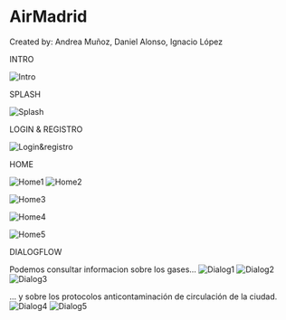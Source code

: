 # AirMadrid
Created by: Andrea Muñoz, Daniel Alonso, Ignacio López

INTRO


![Intro](https://github.com/2DAMUE/pi1920v-danaan/blob/master/images_readme/Intro.png)


SPLASH


![Splash](https://github.com/2DAMUE/pi1920v-danaan/blob/master/images_readme/splash.png)


LOGIN & REGISTRO


![Login&registro](https://github.com/2DAMUE/pi1920v-danaan/blob/master/images_readme/Login&Reg.png)


HOME


![Home1](https://github.com/2DAMUE/pi1920v-danaan/blob/master/images_readme/home_verde1.png)
![Home2](https://github.com/2DAMUE/pi1920v-danaan/blob/master/images_readme/home_verde2.png)

![Home3](https://github.com/2DAMUE/pi1920v-danaan/blob/master/images_readme/home_colores.png)

![Home4](https://github.com/2DAMUE/pi1920v-danaan/blob/master/images_readme/datos_gases.png)

![Home5](https://github.com/2DAMUE/pi1920v-danaan/blob/master/images_readme/recomendaciones_salud.png)


DIALOGFLOW

Podemos consultar informacion sobre los gases...
![Dialog1](https://github.com/2DAMUE/pi1920v-danaan/blob/master/images_readme/dialog1.png)
![Dialog2](https://github.com/2DAMUE/pi1920v-danaan/blob/master/images_readme/dialog2.png)
![Dialog3](https://github.com/2DAMUE/pi1920v-danaan/blob/master/images_readme/dialog3.png)

... y sobre los protocolos anticontaminación de circulación de la ciudad.
![Dialog4](https://github.com/2DAMUE/pi1920v-danaan/blob/master/images_readme/dialog4.png)
![Dialog5](https://github.com/2DAMUE/pi1920v-danaan/blob/master/images_readme/dialog5.png)



